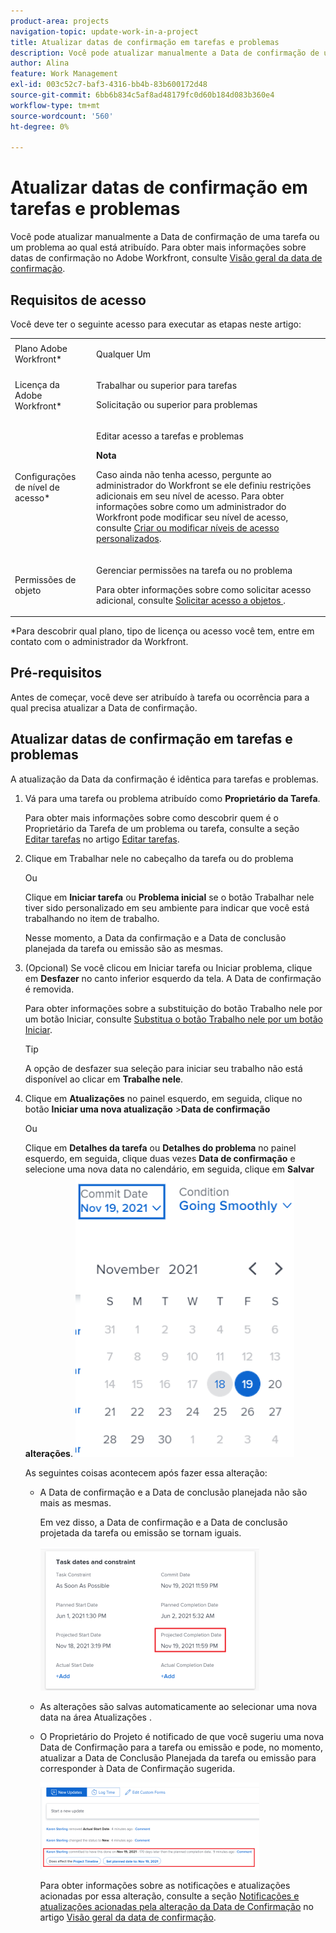 ```yaml
---
product-area: projects
navigation-topic: update-work-in-a-project
title: Atualizar datas de confirmação em tarefas e problemas
description: Você pode atualizar manualmente a Data de confirmação de uma tarefa ou um problema ao qual está atribuído. Para obter mais informações sobre Datas de confirmação no Adobe Workfront, consulte Visão geral da Data de confirmação .
author: Alina
feature: Work Management
exl-id: 003c52c7-baf3-4316-bb4b-83b600172d48
source-git-commit: 6bb6b834c5af8ad48179fc0d60b184d083b360e4
workflow-type: tm+mt
source-wordcount: '560'
ht-degree: 0%

---
```


# Atualizar datas de confirmação em tarefas e problemas

Você pode atualizar manualmente a Data de confirmação de uma tarefa ou um problema ao qual está atribuído. Para obter mais informações sobre datas de confirmação no Adobe Workfront, consulte [Visão geral da data de confirmação](../../../manage-work/projects/updating-work-in-a-project/overview-of-commit-dates.md).

## Requisitos de acesso

<!--drafted for P&P

<table style="table-layout:auto"> 
 <col> 
 <col> 
 <tbody> 
  <tr> 
   <td role="rowheader">Adobe Workfront plan*</td> 
   <td> <p>Any</p> </td> 
  </tr> 
  <tr> 
   <td role="rowheader">Adobe Workfront license*</td> 
   <td> 
   For the current licenses:
   <ul>
   <li><p>Standard for tasks</p> </li>
   <li><p>Contributor or higher for issues</p></li>
   </ul>
   For legacy licenses:
<ul>
   <li><p>Work or higher for tasks</p></li> 
   <li><p>Request or higher for issues</p></li>
</ul>

   </td> 
  </tr> 
  <tr> 
   <td role="rowheader">Access level configurations*</td> 
   <td> <p>Edit access to Tasks and Issues</p> <p><b>NOTE</b>
   
   If you still don't have access, ask your Workfront administrator if they set additional restrictions in your access level. For information on how a Workfront administrator can modify your access level, see <a href="../../../administration-and-setup/add-users/configure-and-grant-access/create-modify-access-levels.md" class="MCXref xref">Create or modify custom access levels</a>.</p> </td> 
  </tr> 
  <tr> 
   <td role="rowheader">Object permissions</td> 
   <td> <p>Manage permissions on the task or issue</p> <p>For information on requesting additional access, see <a href="../../../workfront-basics/grant-and-request-access-to-objects/request-access.md" class="MCXref xref">Request access to objects </a>.</p> </td> 
  </tr> 
 </tbody> 
</table>
-->

Você deve ter o seguinte acesso para executar as etapas neste artigo:

<table style="table-layout:auto"> 
 <col> 
 <col> 
 <tbody> 
  <tr> 
   <td role="rowheader">Plano Adobe Workfront*</td> 
   <td> <p>Qualquer Um</p> </td> 
  </tr> 
  <tr> 
   <td role="rowheader">Licença da Adobe Workfront*</td> 
   <td> <p>Trabalhar ou superior para tarefas</p> 
   <p>Solicitação ou superior para problemas</p>
   </td> 
  </tr> 
  <tr> 
   <td role="rowheader">Configurações de nível de acesso*</td> 
   <td> <p>Editar acesso a tarefas e problemas</p> <p><b>Nota</b>

Caso ainda não tenha acesso, pergunte ao administrador do Workfront se ele definiu restrições adicionais em seu nível de acesso. Para obter informações sobre como um administrador do Workfront pode modificar seu nível de acesso, consulte <a href="../../../administration-and-setup/add-users/configure-and-grant-access/create-modify-access-levels.md" class="MCXref xref">Criar ou modificar níveis de acesso personalizados</a>.</p> </td>
</tr> 
  <tr> 
   <td role="rowheader">Permissões de objeto</td> 
   <td> <p>Gerenciar permissões na tarefa ou no problema</p> <p>Para obter informações sobre como solicitar acesso adicional, consulte <a href="../../../workfront-basics/grant-and-request-access-to-objects/request-access.md" class="MCXref xref">Solicitar acesso a objetos </a>.</p> </td> 
  </tr> 
 </tbody> 
</table>

&#42;Para descobrir qual plano, tipo de licença ou acesso você tem, entre em contato com o administrador da Workfront.

## Pré-requisitos

Antes de começar, você deve ser atribuído à tarefa ou ocorrência para a qual precisa atualizar a Data de confirmação.

## Atualizar datas de confirmação em tarefas e problemas

A atualização da Data da confirmação é idêntica para tarefas e problemas.

1. Vá para uma tarefa ou problema atribuído como **Proprietário da Tarefa**.

   Para obter mais informações sobre como descobrir quem é o Proprietário da Tarefa de um problema ou tarefa, consulte a seção [Editar tarefas](../../../manage-work/tasks/manage-tasks/edit-tasks.md#assignments) no artigo [Editar tarefas](../../../manage-work/tasks/manage-tasks/edit-tasks.md).

1. Clique em Trabalhar nele no cabeçalho da tarefa ou do problema

   Ou

   Clique em **Iniciar tarefa** ou **Problema inicial** se o botão Trabalhar nele tiver sido personalizado em seu ambiente para indicar que você está trabalhando no item de trabalho.

   Nesse momento, a Data da confirmação e a Data de conclusão planejada da tarefa ou emissão são as mesmas.

1. (Opcional) Se você clicou em Iniciar tarefa ou Iniciar problema, clique em **Desfazer** no canto inferior esquerdo da tela. A Data de confirmação é removida.

   Para obter informações sobre a substituição do botão Trabalho nele por um botão Iniciar, consulte  [Substitua o botão Trabalho nele por um botão Iniciar](../../../people-teams-and-groups/create-and-manage-teams/work-on-it-button-to-start-button.md).

   >[!TIP]
   >
   >A opção de desfazer sua seleção para iniciar seu trabalho não está disponível ao clicar em **Trabalhe nele**.

1. Clique em **Atualizações** no painel esquerdo, em seguida, clique no botão **Iniciar uma nova atualização** >**Data de confirmação**

   Ou

   Clique em **Detalhes da tarefa** ou **Detalhes do problema** no painel esquerdo, em seguida, clique duas vezes **Data de confirmação** e selecione uma nova data no calendário, em seguida, clique em **Salvar alterações**.
   ![](assets/commit-date-calendar-picker-in-updates-stream-nwe-350x452.png)

   As seguintes coisas acontecem após fazer essa alteração: 

   * A Data de confirmação e a Data de conclusão planejada não são mais as mesmas.

      Em vez disso, a Data de confirmação e a Data de conclusão projetada da tarefa ou emissão se tornam iguais.

      ![](assets/task-projected-completion-date-in-details-highlighted-nwe-350x230.png)

   * As alterações são salvas automaticamente ao selecionar uma nova data na área Atualizações .
   * O Proprietário do Projeto é notificado de que você sugeriu uma nova Data de Confirmação para a tarefa ou emissão e pode, no momento, atualizar a Data de Conclusão Planejada da tarefa ou emissão para corresponder à Data de Confirmação sugerida.

      ![](assets/project-owner-notification-update-stream-that-commit-date-affects-project-timeline-highlighted-nwe-350x139.png)

      Para obter informações sobre as notificações e atualizações acionadas por essa alteração, consulte a seção [Notificações e atualizações acionadas pela alteração da Data de Confirmação](../../../manage-work/projects/updating-work-in-a-project/overview-of-commit-dates.md#notifica) no artigo [Visão geral da data de confirmação](../../../manage-work/projects/updating-work-in-a-project/overview-of-commit-dates.md).
